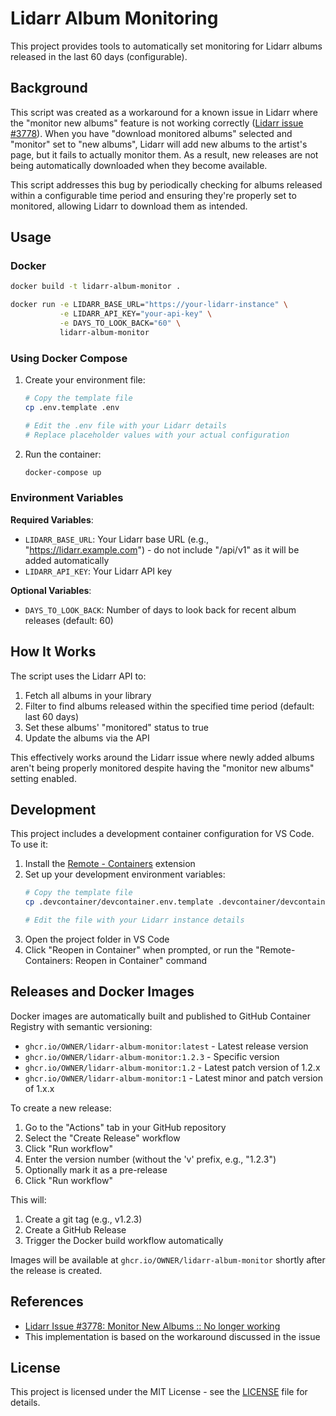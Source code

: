 # Lidarr Album Monitoring

This project provides tools to automatically set monitoring for Lidarr albums released in the last 60 days (configurable).

## Background

This script was created as a workaround for a known issue in Lidarr where the "monitor new albums" feature is not working correctly ([Lidarr issue #3778](https://github.com/Lidarr/Lidarr/issues/3778)). When you have "download monitored albums" selected and "monitor" set to "new albums", Lidarr will add new albums to the artist's page, but it fails to actually monitor them. As a result, new releases are not being automatically downloaded when they become available.

This script addresses this bug by periodically checking for albums released within a configurable time period and ensuring they're properly set to monitored, allowing Lidarr to download them as intended.

## Usage

### Docker

```bash
docker build -t lidarr-album-monitor .

docker run -e LIDARR_BASE_URL="https://your-lidarr-instance" \
           -e LIDARR_API_KEY="your-api-key" \
           -e DAYS_TO_LOOK_BACK="60" \
           lidarr-album-monitor
```

### Using Docker Compose

1. Create your environment file:
   ```bash
   # Copy the template file
   cp .env.template .env
   
   # Edit the .env file with your Lidarr details
   # Replace placeholder values with your actual configuration
   ```

2. Run the container:
   ```bash
   docker-compose up
   ```

### Environment Variables

**Required Variables**:

- `LIDARR_BASE_URL`: Your Lidarr base URL (e.g., "https://lidarr.example.com") - do not include "/api/v1" as it will be added automatically
- `LIDARR_API_KEY`: Your Lidarr API key

**Optional Variables**:

- `DAYS_TO_LOOK_BACK`: Number of days to look back for recent album releases (default: 60)

## How It Works

The script uses the Lidarr API to:

1. Fetch all albums in your library
2. Filter to find albums released within the specified time period (default: last 60 days)
3. Set these albums' "monitored" status to true
4. Update the albums via the API

This effectively works around the Lidarr issue where newly added albums aren't being properly monitored despite having the "monitor new albums" setting enabled.

## Development

This project includes a development container configuration for VS Code. To use it:

1. Install the [Remote - Containers](https://marketplace.visualstudio.com/items?itemName=ms-vscode-remote.remote-containers) extension
2. Set up your development environment variables:
   ```bash
   # Copy the template file
   cp .devcontainer/devcontainer.env.template .devcontainer/devcontainer.env
   
   # Edit the file with your Lidarr instance details
   ```
3. Open the project folder in VS Code
4. Click "Reopen in Container" when prompted, or run the "Remote-Containers: Reopen in Container" command

## Releases and Docker Images

Docker images are automatically built and published to GitHub Container Registry with semantic versioning:

- `ghcr.io/OWNER/lidarr-album-monitor:latest` - Latest release version
- `ghcr.io/OWNER/lidarr-album-monitor:1.2.3` - Specific version
- `ghcr.io/OWNER/lidarr-album-monitor:1.2` - Latest patch version of 1.2.x
- `ghcr.io/OWNER/lidarr-album-monitor:1` - Latest minor and patch version of 1.x.x

To create a new release:

1. Go to the "Actions" tab in your GitHub repository
2. Select the "Create Release" workflow
3. Click "Run workflow"
4. Enter the version number (without the 'v' prefix, e.g., "1.2.3")
5. Optionally mark it as a pre-release
6. Click "Run workflow"

This will:
1. Create a git tag (e.g., v1.2.3)
2. Create a GitHub Release
3. Trigger the Docker build workflow automatically

Images will be available at `ghcr.io/OWNER/lidarr-album-monitor` shortly after the release is created.

## References

- [Lidarr Issue #3778: Monitor New Albums :: No longer working](https://github.com/Lidarr/Lidarr/issues/3778)
- This implementation is based on the workaround discussed in the issue

## License

This project is licensed under the MIT License - see the [LICENSE](LICENSE) file for details.
